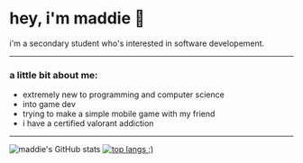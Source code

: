 # **hey, i'm maddie** 🍜

i'm a secondary student who's interested in software developement.

<hr>

### a little bit about me:

* extremely new to programming and computer science
* into game dev
* trying to make a simple mobile game with my friend
* i have a certified valorant addiction

<hr>

![maddie's GitHub stats](https://github-readme-stats.vercel.app/api?username=madness118&show_icons=false&theme=dark)
[![top langs :)](https://github-readme-stats.vercel.app/api/top-langs/?username=madness118&layout=compact&theme=dark)](https://github.com/anuraghazra/github-readme-stats)
